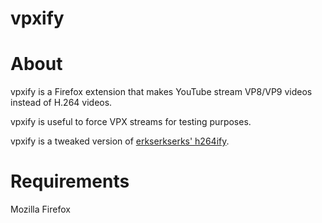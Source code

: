 # vpxify


# About
vpxify is a Firefox extension that makes YouTube stream VP8/VP9 videos instead of H.264 videos.

vpxify is useful to force VPX streams for testing purposes.

vpxify is a tweaked version of [erkserkserks' h264ify](https://github.com/erkserkserks/h264ify).

# Requirements
Mozilla Firefox
